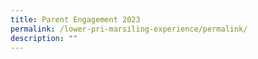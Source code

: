 ```yaml
---
title: Parent Engagement 2023
permalink: /lower-pri-marsiling-experience/permalink/
description: ""
---
```


